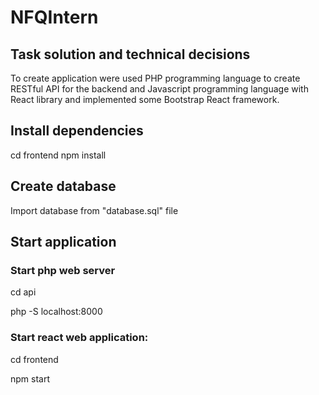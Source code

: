 # NFQIntern
## Task solution and technical decisions
To create application were used PHP programming language to create RESTful API for the backend and Javascript programming language with React library and implemented some Bootstrap React framework.

## Install dependencies
cd frontend
npm install

## Create database
Import database from "database.sql" file

## Start application
### Start php web server

cd api

php -S localhost:8000

### Start react web application:

cd frontend

npm start
